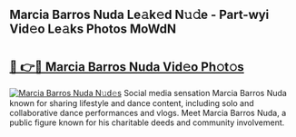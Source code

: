 ## Marcia Barros Nuda Le𝚊k𝚎d N𝚞𝚍e - Part-wyi Vid𝚎o Le𝚊ks Photos MoWdN

# <h2><a href="http://fbbxm0.evod.top/?m=Marcia+Barros+Nuda">🔗 👉🔴 Marcia Barros Nuda Vid𝚎o Ph𝚘t𝚘s</a></h2>

[![Marcia Barros Nuda N𝚞d𝚎s](https://i.imgur.com/8V9OHl7.gif)](http://fbbxm0.evod.top/?m=Marcia+Barros+Nuda)
Social media sensation Marcia Barros Nuda known for sharing lifestyle and dance content, including solo and collaborative dance performances and vlogs. Meet Marcia Barros Nuda, a public figure known for his charitable deeds and community involvement. 
